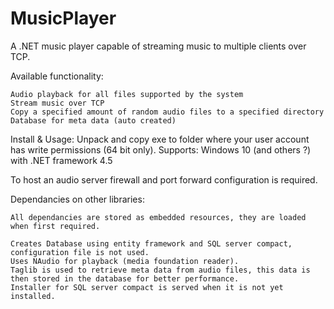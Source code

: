 # MusicPlayer
A .NET music player capable of streaming music to multiple clients over TCP.

Available functionality:

    Audio playback for all files supported by the system
    Stream music over TCP
    Copy a specified amount of random audio files to a specified directory
    Database for meta data (auto created)
    
Install & Usage: 
Unpack and copy exe to folder where your user account has write permissions (64 bit only).
Supports: Windows 10 (and others ?) with .NET framework 4.5

To host an audio server firewall and port forward configuration is required.

Dependancies on other libraries:

    All dependancies are stored as embedded resources, they are loaded when first required.

    Creates Database using entity framework and SQL server compact, configuration file is not used.
    Uses NAudio for playback (media foundation reader).
    Taglib is used to retrieve meta data from audio files, this data is then stored in the database for better performance.
    Installer for SQL server compact is served when it is not yet installed.
    
